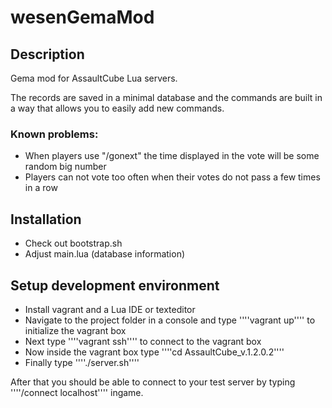 # wesenGemaMod

## Description

Gema mod for AssaultCube Lua servers.

The records are saved in a minimal database and the commands are built in a way that allows you to easily add new commands.


### Known problems:

* When players use "/gonext" the time displayed in the vote will be some random big number
* Players can not vote too often when their votes do not pass a few times in a row


## Installation

- Check out bootstrap.sh
- Adjust main.lua (database information)


## Setup development environment

- Install vagrant and a Lua IDE or texteditor
- Navigate to the project folder in a console and type ''''vagrant up'''' to initialize the vagrant box
- Next type ''''vagrant ssh'''' to connect to the vagrant box
- Now inside the vagrant box type ''''cd AssaultCube_v.1.2.0.2''''
- Finally type ''''./server.sh''''

After that you should be able to connect to your test server by typing ''''/connect localhost'''' ingame.

